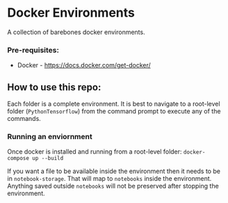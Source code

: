 # Docker Environments
A collection of barebones docker environments. 


### Pre-requisites: 
 - Docker - https://docs.docker.com/get-docker/

## How to use this repo:
Each folder is a complete environment. It is best to navigate to a root-level folder (`PythonTensorflow`) from the command prompt to execute any of the commands. 

### Running an enviornment
Once docker is installed and running from a root-level folder:
`docker-compose up --build`

If you want a file to be available inside the environment then it needs to be in `notebook-storage`. That will map to `notebooks` inside the environment. Anything saved outside `notebooks` will not be preserved after stopping the environment. 
